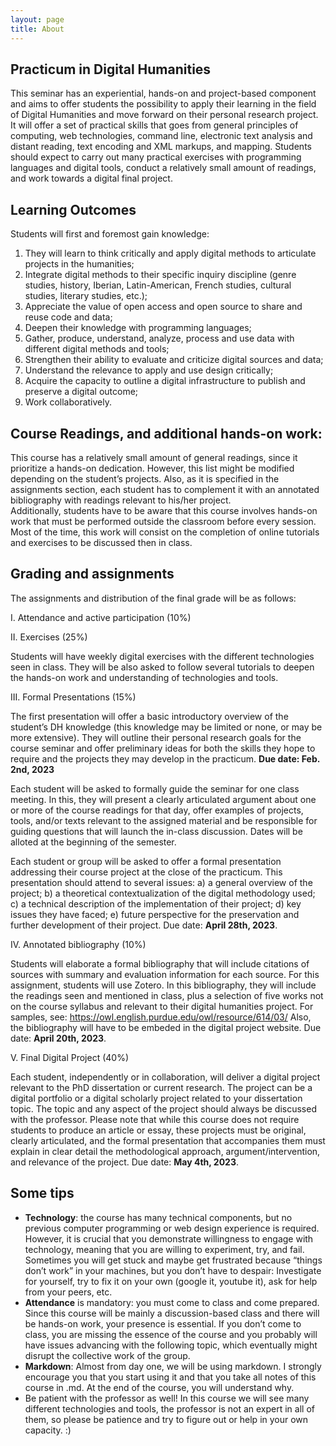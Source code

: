 ```yaml
---
layout: page
title: About
---
```


## Practicum in Digital Humanities  
This seminar has an experiential, hands-on and project-based component and aims to offer students the possibility to apply their learning in the field of Digital Humanities and move forward on their personal research project. It will offer a set of practical skills that goes from general principles of computing, web technologies, command line, electronic text analysis and distant reading, text encoding and XML markups, and mapping. Students should expect to carry out many practical exercises with programming languages and digital tools, conduct a relatively small amount of readings, and work towards a digital final project.  
 
## Learning Outcomes 
Students will first and foremost gain knowledge: 
1. They will learn to think critically and apply digital methods to articulate projects in the humanities; 
2. Integrate digital methods to their specific inquiry discipline (genre studies, history, Iberian, Latin-American, French studies, cultural studies, literary studies, etc.); 
3. Appreciate the value of open access and open source to share and reuse code and data;
4. Deepen their knowledge with programming languages; 
5. Gather, produce, understand, analyze, process and use data with different digital methods and tools; 
6. Strengthen their ability to evaluate and criticize digital sources and data; 
7. Understand the relevance to apply and use design critically;
8. Acquire the capacity to outline a digital infrastructure to publish and preserve a digital outcome; 
9. Work collaboratively.  
 
## Course Readings, and additional hands-on work:  
This course has a relatively small amount of general readings, since it prioritize a hands-on dedication. However, this list might be modified depending on the student’s projects. Also, as it is specified in the assignments section, each student has to complement it with an annotated bibliography with readings relevant to his/her project.  
Additionally, students have to be aware that this course involves hands-on work that must be performed outside the classroom before every session. Most of the time, this work will consist on the completion of online tutorials and exercises to be discussed then in class. 


## Grading and assignments

The assignments and distribution of the final grade will be as follows:

I. Attendance and active participation (10%)

II. Exercises (25%)

Students will have weekly digital exercises with the different technologies seen in class. They will be also asked to follow several tutorials to deepen the hands-on work and understanding of technologies and tools.

III. Formal Presentations (15%)

The first presentation will offer a basic introductory overview of the student’s DH knowledge (this knowledge may be limited or none, or may be more extensive). They will outline their personal research goals for the course seminar and offer preliminary ideas for both the skills they hope to require and the projects they may develop in the practicum. **Due date: Feb. 2nd, 2023**

Each student will be asked to formally guide the seminar for one class meeting. In this, they will present a clearly articulated argument about one or more of the course readings for that day, offer examples of projects, tools, and/or texts relevant to the assigned material and be responsible for guiding questions that will launch the in-class discussion. Dates will be alloted at the beginning of the semester.

Each student or group will be asked to offer a formal presentation addressing their course project at the close of the practicum. This presentation should attend to several issues: a) a general overview of the project; b) a theoretical contextualization of the digital methodology used; c) a technical description of the implementation of their project; d) key issues they have faced; e) future perspective for the preservation and further development of their project. Due date: **April 28th, 2023**.

IV. Annotated bibliography (10%)

Students will elaborate a formal bibliography that will include citations of sources with summary and evaluation information for each source. For this assignment, students will use Zotero. In this bibliography, they will include the readings seen and mentioned in class, plus a selection of five works not on the course syllabus and relevant to their digital humanities project. For samples, see: https://owl.english.purdue.edu/owl/resource/614/03/ Also, the bibliography will have to be embeded in the digital project website. Due date: **April 20th, 2023**.

V. Final Digital Project (40%)

Each student, independently or in collaboration, will deliver a digital project relevant to the PhD dissertation or current research. The project can be a digital portfolio or a digital scholarly project related to your dissertation topic. The topic and any aspect of the project should always be discussed with the professor. Please note that while this course does not require students to produce an article or essay, these projects must be original, clearly articulated, and the formal presentation that accompanies them must explain in clear detail the methodological approach, argument/intervention, and relevance of the project. Due date: **May 4th, 2023**.

## Some tips 

- **Technology**: the course has many technical components, but no previous computer programming or web design experience is required. However, it is crucial that you demonstrate willingness to engage with technology, meaning that you are willing to experiment, try, and fail. Sometimes you will get stuck and maybe get frustrated because “things don’t work” in your machines, but you don’t have to despair: Investigate for yourself, try to fix it on your own (google it, youtube it), ask for help from your peers, etc.
- **Attendance** is mandatory: you must come to class and come prepared. Since this course will be mainly a discussion-based class and there will be hands-on work, your presence is essential. If you don’t come to class, you are missing the essence of the course and you probably will have issues advancing with the following topic, which eventually might disrupt the collective work of the group. 
- **Markdown**: Almost from day one, we will be using markdown. I strongly encourage you that you start using it and that you take all notes of this course in .md. At the end of the course, you will understand why. 
- Be patient with the professor as well! In this course we will see many different technologies and tools, the professor is not an expert in all of them, so please be patience and try to figure out or help in your own capacity. :) 
